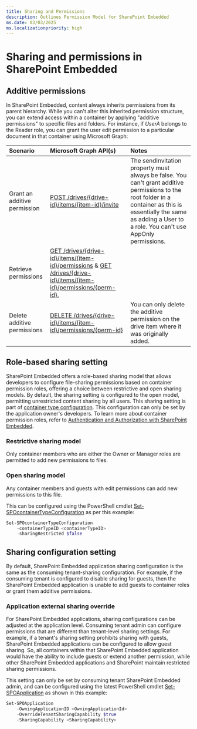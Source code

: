 ```yaml
---
title: Sharing and Permissions
description: Outlines Permission Model for SharePoint Embedded
ms.date: 03/03/2025
ms.localizationpriority: high
---
```


# Sharing and permissions in SharePoint Embedded

## Additive permissions

In SharePoint Embedded, content always inherits permissions from its parent hierarchy. While you can't alter this inherited permission structure, you can extend access within a container by applying "additive permissions" to specific files and folders. For instance, if _UserA_ belongs to the Reader role, you can grant the user edit permission to a particular document in that container using Microsoft Graph:

|           Scenario            |                                                                           Microsoft Graph API(s)                                                                            |                                                                                                          Notes                                                                                                          |
| :---------------------------- | :-------------------------------------------------------------------------------------------------------------------------------------------------------------------------- | :---------------------------------------------------------------------------------------------------------------------------------------------------------------------------------------------------------------------- |
| Grant an additive permission  | [POST /drives/{drive-id}/items/{item-id}/invite](/graph/api/driveitem-invite)                                                                                               | The sendInvitation property must always be false. You can't grant additive permissions to the root folder in a container as this is essentially the same as adding a User to a role. You can't use AppOnly permissions. |
| Retrieve permissions          | [GET /drives/{drive-id}/items/{item-id}/permissions](/graph/api/permission-get) & [GET /drives/{drive-id}/items/{item-id}/permissions/{perm-id}](/graph/api/permission-get), |                                                                                                                                                                                                                         |
| Delete additive permissions | [DELETE /drives/{drive-id}/items/{item-id}/permissions/{perm-id}](/graph/api/permission-delete)                                                                             | You can only delete the additive permission on the drive item where it was originally added.                                                                                                                            |

## Role-based sharing setting

SharePoint Embedded offers a role-based sharing model that allows developers to configure file-sharing permissions based on container permission roles, offering a choice between restrictive and open sharing models. By default, the sharing setting is configured to the open model, permitting unrestricted content sharing by all users. This sharing setting is part of [container type configuration](../getting-started/containertypes.md#configuring-container-types). This configuration can only be set by the application owner's developers. To learn more about container permission roles, refer to [Authentication and Authorization with SharePoint Embedded](auth.md#container-permissions).

### Restrictive sharing model

Only container members who are either the Owner or Manager roles are permitted to add new permissions to files.

### Open sharing model

Any container members and guests with edit permissions can add new permissions to this file.

This can be configured using the PowerShell cmdlet [Set-SPOcontainerTypeConfiguration](../administration/developer-admin/dev-admin.md#container-type-configuration-properties) as per this example:

```powershell
Set-SPOcontainerTypeConfiguration
    -containerTypeID <containerTypeID>
    -sharingRestricted $false
```

## Sharing configuration setting

By default, SharePoint Embedded application sharing configuration is the same as the consuming tenant-sharing configuration. For example, if the consuming tenant is configured to disable sharing for guests, then the SharePoint Embedded application is unable to add guests to container roles or grant them additive permissions.

### Application external sharing override

For SharePoint Embedded applications, sharing configurations can be adjusted at the application level. Consuming tenant admin can configure permissions that are different than tenant-level sharing settings. For example, if a tenant's sharing setting prohibits sharing with guests, SharePoint Embedded applications can be configured to allow guest sharing. So, all containers within that SharePoint Embedded application would have the ability to include guests or extend another permission, while other SharePoint Embedded applications and SharePoint maintain restricted sharing permissions.

This setting can only be set by consuming tenant SharePoint Embedded admin, and can be configured using the latest PowerShell cmdlet [Set-SPOApplication](../administration/consuming-tenant-admin/ctapowershell.md#set-sharing-capability-of-applications) as shown in this example:

```powershell
Set-SPOApplication
    -OwningApplicationID <OwningApplicationId>
    -OverrideTenantSharingCapability $true
    -SharingCapability <SharingCapability>
```
